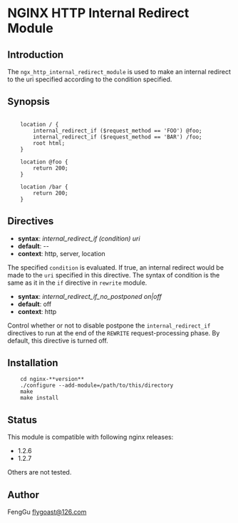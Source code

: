 # NGINX HTTP Internal Redirect Module

## Introduction

The `ngx_http_internal_redirect_module` is used to make an internal redirect to the uri specified according to the condition specified.

## Synopsis

```nginx

    location / {
        internal_redirect_if ($request_method == 'FOO') @foo;
        internal_redirect_if ($request_method == 'BAR') /foo;
        root html;
    }

    location @foo {
        return 200;
    }

    location /bar {
        return 200;
    }
```

## Directives

* **syntax**: *internal_redirect_if (condition) uri*
* **default**: --
* **context**: http, server, location

The specified `condition` is evaluated. If true, an internal redirect would be made to the `uri` specified in this directive. The syntax of condition is the same as it in the `if` directive in `rewrite` module.

* **syntax**: *internal_redirect_if_no_postponed  on|off*
* **default**: off
* **context**: http

Control whether or not to disable postpone the `internal_redirect_if` directives to run at the end of the `REWRITE` request-processing phase. By default, this directive is turned off.

## Installation

```shell
    cd nginx-**version**
    ./configure --add-module=/path/to/this/directory
    make
    make install
```

## Status

This module is compatible with following nginx releases:
- 1.2.6
- 1.2.7

Others are not tested.

## Author

FengGu <flygoast@126.com>
